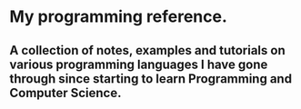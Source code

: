 # My programming reference.

## A collection of notes, examples and tutorials on various programming languages I have gone through since starting to learn Programming and Computer Science.
